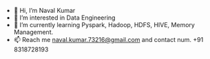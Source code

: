- 👋 Hi, I’m Naval Kumar
- 👀 I’m interested in Data Engineering 
- 🌱 I’m currently learning Pyspark, Hadoop, HDFS, HIVE, Memory Management.
- 📫 Reach me naval.kumar.73216@gmail.com and contact num. +91 8318728193

<!---
navalkumar83/navalkumar83 is a ✨ special ✨ repository because its `README.md` (this file) appears on your GitHub profile.
You can click the Preview link to take a look at your changes.
--->
